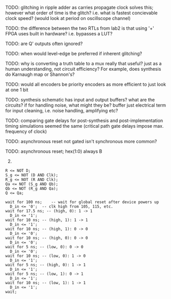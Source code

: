 <!-- SPDX-License-Identifier: zlib-acknowledgement -->
TODO: glitching in ripple adder as carries propagate
clock solves this; however what order of time is the glitch?
i.e. what is fastest concievable clock speed?
   (would look at period on oscillscope channel)

TODO: the difference between the two RTLs from lab2 is that using '+' FPGA uses built in hardware?
i.e. bypasses a LUT?

TODO: are Q' outputs often ignored?

TODO: when would level-edge be preferred if inherent glitching?

TODO: why is converting a truth table to a mux really that useful? 
      just as a human understanding, not circuit efficiency?
      For example, does synthesis do Karnaugh map or Shannon's?

TODO: would all encoders be priority encoders as more efficient to just look at one 1 bit

TODO: synthesis schematic has input and output buffers?
      what are the circuits?
      if for handling noise, what might they be?
      buffer just electrical term for input cleaning, i.e. noise handling, amplifying etc?

TODO: comparing gate delays for post-synthesis
and post-implementation timing simulations seemed the same
(critical path gate delays impose max. frequency of clock)

TODO: asynchronous reset not gated
isn't synchronous more common?

TODO: asynchronous reset;
      hex(1:0) always B

2.
```
R <= NOT D;
S_g <= NOT (D AND Clk);
R_g <= NOT (R AND Clk);
Qa <= NOT (S_g AND Qb);
Qb <= NOT (R_g AND Qa);
Q <= Qa;

wait for 100 ns;    -- wait for global reset after device powers up
  D_in <= '0';  -- clk high from 105, 115, etc.
wait for 17.5 ns; -- (high, 0): 1 -> 1
  D_in <= '1';
wait for 10 ns; -- (high, 1): 1 -> 1
  D_in <= '1';
wait for 10 ns; -- (high, 1): 0 -> 0
  D_in <= '0';
wait for 10 ns; -- (high, 0): 0 -> 0
  D_in <= '0';
wait for 5 ns; -- (low, 0): 0 -> 0
  D_in <= '0';
wait for 10 ns; -- (low, 0): 1 -> 0
  D_in <= '1';
wait for 5 ns; -- (high, 0): 1 -> 1
  D_in <= '1';
wait for 5 ns; -- (low, 1): 0 -> 1
  D_in <= '1';
wait for 10 ns; -- (low, 1): 1 -> 1
  D_in <= '1';
wait;


```
